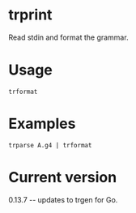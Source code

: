 # trprint

Read stdin and format the grammar.

# Usage

    trformat

# Examples

    trparse A.g4 | trformat

# Current version

0.13.7 -- updates to trgen for Go.
